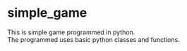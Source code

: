 # simple_game
This is simple game programmed in python.  
The programmed uses basic python classes and functions.
